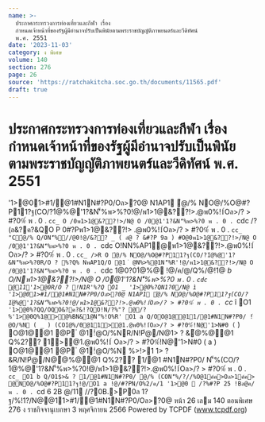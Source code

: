 ```yaml
---
name: >-
  ประกาศกระทรวงการท่องเที่ยวและกีฬา เรื่อง
  กำหนดเจ้าหน้าที่ของรัฐผู้มีอำนาจปรับเป็นพินัยตามพระราชบัญญัติภาพยนตร์และวีดิทัศน์
  พ.ศ. 2551
date: '2023-11-03'
category: ง พิเศษ
volume: 140
section: 276
page: 26
source: 'https://ratchakitcha.soc.go.th/documents/11565.pdf'
draft: true
---
```


# ประกาศกระทรวงการท่องเที่ยวและกีฬา เรื่อง กำหนดเจ้าหน้าที่ของรัฐผู้มีอำนาจปรับเป็นพินัยตามพระราชบัญญัติภาพยนตร์และวีดิทัศน์ พ.ศ. 2551

'1>@01>#1/@1#N1N#?P0/Oล>?0@ N1AP1 ํ@/% NO@/%O@#?P11?ฐ(CO/?1ํ@%@'1?&N'็%พ>%?0!@/พ1>1@&??!>.@พ0%!1์Oล>/? > #?0%์ พ . 0 . `cc_ O /0พ1>1@&??!>/N@ O /0@1'1?&N'็%พ>%?0 พ . 0 . `cdc /?(ล&?ค?&QO P 0#?Pพ1>1@&??!> .@พ0%!1์Oล>/? > #?0%์ พ . 0 . `cc_ "Cํ@/% Q/ON'็%//@0!@/&?? _ ( ลํ@ ? &#?P 9a ) #O@0พ1>1@&??!>/N@ O /0@1'1?&N'็%พ>%?0 พ . 0 . `cdc O!NN%AP1@พ1>1@&??!>.@พ0%!1์ Oล>/? > #?0%์ พ . 0 . `cc_ />R O ํ@/% NO@/%O@#?P11?ฐ(CO/?1ํ@%@'1?&N'็%พ>%?0R/O ? %?Q% NพAP1Q/O @1 ํ @N%>%@1N'็%R'!@/พ1>1@&??!>/N@ O /0@1'1?&N'็%พ>%?0 พ . 0 . `cdc 1@0?01ํ@%@ !@/ค/@/Q%/@!1@ _b O/Nพ1>1@&??!>/N@ O /0@1'1?&N'็%พ>%?0 พ . 0 . `cdc @11'1>@0R/O ? !N1R'%?Q O1 _ '1>@0%?QN1?0/N@ ì '1>@01>#1/@1#N1N#?P0/Oล>?0@ N1AP1 ํ@/% NO@/%O@#?P11?ฐ(CO/?1ํ@%@'1?&N'็%พ>%?0!@/พ1>1@&??!>.@พ0%!1์Oล>/? > #?0%์ พ . 0 . `cc_ î O1 ` '1>@0%?QQ/OQO&?ค?&!?QO!N/?%"? @/?%'1>@0Q%1@>@%BN&1@N'็%!O%R' O1 a Q/OO@1@@11/@1#N1N#?P0/ !ํ@O/%N ( _ ) (CO1ํ@%/0@11>@1.@พ0%!1์Oล>/? > #?0%์!N@'1>N#0 ( ` ) O@1@@1 @P ํ @1!ํ@O/%NR/N!Pํ@/N@1> ? &ํ@%@@1 Q%2?? 1>@1.@พ0%!1์ Oล>/? > #?0%์!N@'1>N#0 ( a ) O@1@@1 @P ํ @1!ํ@O/%N %>!>1 1> ? &R/N!Pํ@/N@ํ@%@@1 Q%2?? 1/@1 #N1N#?P0/ N'็%(CO/?1ํ@%@'1?&N'็%พ>%?0!@/พ1>1@&??!>.@พ0%!1์Oล>/? > #?0%์ พ . 0 . `cc_ O1 b Q/O1$>& ? 1/@1#N1N#?P0/ ํ@/% (CON'็%/?//%O@1ค์ค>Oล>1ค์ค> @NO@/%O@#?P11?ฐ!@/O1 a !@/#?PN/O%2/ค/1 '1>@0  /?%#?P 25 !Bล@ค/ พ . 0 . `cd 6 2B @/11 //?0B.>P0ล 1?ฐ/%!1?/N@@11>#1/@1#N1N#?P0/Oล>?0@ หน้า 26 เลม 140 ตอนพิเศษ 276 ง ราชกิจจานุเบกษา 3 พฤศจิกายน 2566 Powered by TCPDF (www.tcpdf.org)
